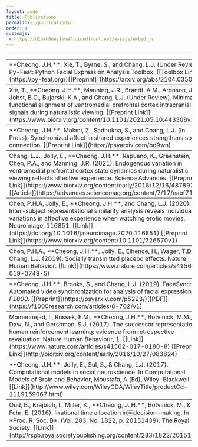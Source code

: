 ```yaml
---
layout: page
title: Publications
permalink: /publications/
order: 4
customjs:
 - https://d1bxh8uas1mnw7.cloudfront.net/assets/embed.js
---
```

<script type='text/javascript' src='https://d1bxh8uas1mnw7.cloudfront.net/assets/embed.js'></script>
---

<div id="anim">
<table cellpadding="10">
<p></p>
<tr><th style="text-align:left;font-weight:normal;"><div markdown="1">
**Cheong, J.H.**, Xie, T., Byrne, S., and Chang, L.J. (Under Review). Py-Feat: Python Facial Expression Analysis Toolbox. [[Toolbox Link]](https://py-feat.org/)[[Preprint]](https://arxiv.org/abs/2104.03509)
</div></th>
<th style="width:15%;margin: 20px 20px 20px 20px">
<div class='altmetric-embed' data-badge-type='donut' data-altmetric-id="103541923"></div>
</th></tr>

<tr><th style="text-align:left;font-weight:normal;"><div markdown="1">
Xie, T., **Cheong, J.H.**, Manning, J.R., Brandt, A.M., Aronson, J.P., Jobst, B.C., Bujarski, K.A., and Chang, L.J. (Under Review). Minimal functional alignment of ventromedial prefrontal cortex intracranial EEG signals during naturalistic viewing. [[Preprint Link]](https://www.biorxiv.org/content/10.1101/2021.05.10.443308v1)
</div></th>
<th style="width:15%;margin: 20px 20px 20px 20px">
<div class='altmetric-embed' data-badge-type='donut' data-altmetric-id="105633438"></div>
</th></tr>

<tr><th style="text-align:left;font-weight:normal;"><div markdown="1">
**Cheong, J.H.**, Molani, Z., Sadhukha, S., and Chang, L.J. (In Press). Synchronized affect in shared experiences strengthens social connection. [[Preprint Link]](https://psyarxiv.com/bd9wn)
</div></th>
<th style="width:15%;margin: 20px 20px 20px 20px">
<div class='altmetric-embed' data-badge-type='donut' data-doi="10.31234/osf.io/bd9wn"></div>
</th></tr>

<tr><th style="text-align:left;font-weight:normal;"><div markdown="1">
Chang, L.J., Jolly, E., **Cheong, J.H.**, Rapuano, K., Greenstein, N., Chen, P.A., and Manning, J.R. (2021). Endogenous variation in ventromedial prefrontal cortex state dynamics during naturalistic viewing reflects affective experience. Science Advances. [[Preprint Link]](https://www.biorxiv.org/content/early/2018/12/16/487892) [[Article]](https://advances.sciencemag.org/content/7/17/eabf7129)
</div></th>
<th style="width:15%;margin: 20px 20px 20px 20px">
<div class='altmetric-embed' data-badge-type='donut' data-altmetric-id="104724810"></div>
</th></tr>

<tr><th style="text-align:left;font-weight:normal;"><div markdown="1">
Chen, P.H.A, Jolly, E., **Cheong, J.H.**, and Chang, L.J. (2020). Inter-subject representational similarity analysis reveals individual variations in affective experience when watching erotic movies. Neuroimage, 116851. [[Link]](https://doi.org/10.1016/j.neuroimage.2020.116851) [[Preprint Link]](https://www.biorxiv.org/content/10.1101/726570v1) 
</div></th>
<th style="width:15%;margin: 20px 20px 20px 20px">
<div class='altmetric-embed' data-badge-type='donut' data-doi="10.1101/726570"></div>
</th></tr>

<tr><th style="text-align:left;font-weight:normal;"><div markdown="1">
Chen, P.H.A., **Cheong, J.H.**, Jolly, E., Elhence, H., Wager, T.D., & Chang, L.J. (2019). Socially transmitted placebo effects. Nature Human Behavior. [[Link]](https://www.nature.com/articles/s41562-019-0749-5)
</div></th>
<th style="width:15%;margin: 20px 20px 20px 20px">
<div class='altmetric-embed' data-badge-type='donut' data-doi="10.1038/s41562-019-0749-5"></div>
</th></tr>

<tr><th style="text-align:left;font-weight:normal;"><div markdown="1">
**Cheong, J.H.**, Brooks, S., and Chang, L.J. (2019). FaceSync: Automated video synchronization for analysis of facial expressions. <i>F1000</i>. [[Preprint]](https://psyarxiv.com/p5293/)[[PDF]](https://f1000research.com/articles/8-702/v1)
</div></th>
<th style="width:15%;margin: 20px 20px 20px 20px">
<div class='altmetric-embed' data-badge-type='donut' data-doi="10.17605/osf.io/p5293"></div>
</th></tr>

<tr><th style="text-align:left;font-weight:normal;"><div markdown="1">
Momennejad, I., Russek, E.M., **Cheong, J.H.**, Botvinick, M.M., Daw, N., and Gershman, S.J. (2017). The successor representation in human reinforcement learning: evidence from retrospective revaluation. Nature Human Behaviour, 1. [[Link]](https://www.nature.com/articles/s41562-017-0180-8) [[Preprint Link]](http://biorxiv.org/content/early/2016/10/27/083824)
</div></th>
<th style="width:15%;margin: 20px 20px 20px 20px">
<div class='altmetric-embed' data-badge-type='donut' data-doi="10.1038/s41562-017-0180-8"></div>
</th></tr>

<tr><th style="text-align:left;font-weight:normal;"><div markdown="1">
**Cheong, J.H.**, Jolly, E., Sul, S., & Chang, L.J. (2017). Computational models in social neuroscience. In Computational Models of Brain and Behavior, Moustafa, A (Ed), Wiley-Blackwell. [[Link]](http://www.wiley.com/WileyCDA/WileyTitle/productCd-1119159067.html)
</div></th>
<th style="width:15%;margin: 20px 20px 20px 20px">
<div class='altmetric-embed' data-badge-type='donut' data-doi="10.1002/9781119159193"></div>
</th></tr>

<tr><th style="text-align:left;font-weight:normal;"><div markdown="1">
Oud, B., Krajbich, I., Miller, K., **Cheong, J. H.**, Botvinick, M., & Fehr, E. (2016). Irrational time allocation in￼decision-making. In *Proc. R. Soc. B*. (Vol. 283, No. 1822, p. 20151439). The Royal Society. [[Link]](http://rspb.royalsocietypublishing.org/content/283/1822/20151439)
</div></th>
<th style="width:15%;margin: 20px 20px 20px 20px">
<div class='altmetric-embed' data-badge-type='donut' data-doi="10.1098/rspb.2015.1439"></div>
</th></tr>

</table>
</div>
